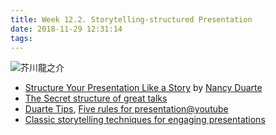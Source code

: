```yaml
---
title: Week 12.2. Storytelling-structured Presentation
date: 2018-11-29 12:31:14
tags:
---
```

![芥川龍之介](https://mag.japaaan.com/wp-content/uploads/2013/09/tumblr_mm9hdkkVad1rvu6fdo1_1280.jpg)

* [Structure Your Presentation Like a Story](https://hbr.org/2012/10/structure-your-presentation-li) by [Nancy Duarte](https://www.duarte.com/)
* [The Secret structure of great talks](https://www.ted.com/talks/nancy_duarte_the_secret_structure_of_great_talks#t-8103)
* [Duarte Tips](https://www.duarte.com/presentation-skills-resources/category/tips/), [Five rules for presentation@youtube](https://youtu.be/hT9GGmundag)
* [Classic storytelling techniques for engaging presentations](https://www.sparkol.com/en/Blog/8-Classic-storytelling-techniques-for-engaging-presentations)